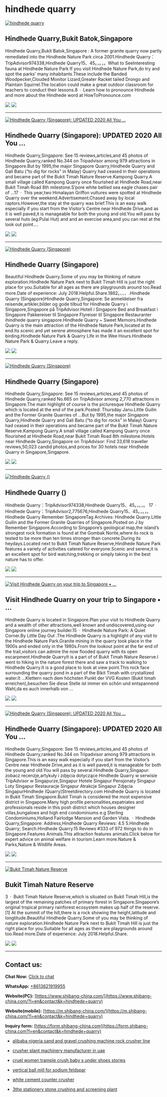 # hindhede quarry

<a href="https://swt.shibang-china.com/?l=en&img&k=hindhede+quarry" target="_blank">![hindhede quarry](http://static.shibang-china.com/all-800x300/1528.jpg)</a>

## Hindhede Quarry,Bukit Batok,Singapore
Hindhede Quarry,Bukit Batok,Singapore : A former granite quarry now partly remediated into the Hindhede Nature Park circa 2001.Hindhede Quarry：TripAdvisor974338,Hindhede Quarry15、45。，。，。What to SeeInteresting fauna at Hindhede Nature Park If you visit Hindhede Nature Park,do try and spot the parks' many inhabitants.These include the Banded Woodpecker,Clouded Monitor Lizard,Greater Racket tailed Drongo and Plaintain Squirrel.The location could make a great outdoor classroom for teachers to conduct their lessons.8&ensp;&#0183;&ensp;Learn how to pronounce Hindhede and more about the Hindhede word at HowToPronounce.com


<a href="https://whatsapp.shibangsoft.com/WhatsApp.php" target="_blank" title="WhatsApp">![](http://static.shibang-china.com/icon/whatsapp.png)</a> <a href="https://swt.shibang-china.com/?l=en&icon&k=hindhede+quarry" target="_blank">![](http://static.shibang-china.com/icon/chat-en.png)</a>

---

<a href="https://swt.shibang-china.com/?l=en&img&k=hindhede+quarry" target="_blank">![Hindhede Quarry (Singapore): UPDATED 2020 All You …](http://static.shibang-china.com/all-800x300/833.jpg)</a>

## Hindhede Quarry (Singapore): UPDATED 2020 All You …
Hindhede Quarry,Singapore: See 15 reviews,articles,and 45 photos of Hindhede Quarry,ranked No.344 on Tripadvisor among 979 attractions in Singapore.But by 1995,the major Singapore Quarry,Hindhede Quarry and Gali Batu (“to dig for rocks” in Malay) Quarry had ceased in their operations and became part of the Bukit Timah Nature Reserve.Kampong Quarry.A small village called Kampong Quarry once flourished at Hindhede Road,near Bukit Timah Road 8th milestone.S’pore white bellied sea eagle chases pair of …17&ensp;&#0183;&ensp;This year,two Himalayan Griffon vultures were spotted at Hindhede Quarry over the weekend.Advertisement.Chased away by local raptors.However,the stay at the quarry was brief.This is an easy walk especially if you start from the Visitor’s Centre near Hindhede Drive,and as it is well paved,it is manageable for both the young and old.You will pass by several huts (eg.Pulai Hut) and and an exercise area,and you can rest at the look out point.…


<a href="https://whatsapp.shibangsoft.com/WhatsApp.php" target="_blank" title="WhatsApp">![](http://static.shibang-china.com/icon/whatsapp.png)</a> <a href="https://swt.shibang-china.com/?l=en&icon&k=hindhede+quarry" target="_blank">![](http://static.shibang-china.com/icon/chat-en.png)</a>

---

<a href="https://swt.shibang-china.com/?l=en&img&k=hindhede+quarry" target="_blank">![Hindhede Quarry (Singapore)](http://static.shibang-china.com/all-800x300/1431.jpg)</a>

## Hindhede Quarry (Singapore)
Beautiful Hindhede Quarry.Some of you may be thinking of nature exploration.Hindhede Nature Park next to Bukit Timah Hill is just the right place for you.Suitable for all ages as there are playgrounds around too.Read more.Date of experience: July 2018.Helpful.Share.1862。、、、.Hindhede Quarry (Singapore)Hindhede Quarry,Singapore: Se anmeldelser fra reisende,artikler,bilder og gode tilbud for Hindhede Quarry i Singapore,Singapore p&#229; TripAdvisor.Hotell i Singapore Bed and Breakfast i Singapore Pakkereiser til Singapore Flyreiser til Singapore Restauranter ihindhede quarry singapore.Hindhede Quarry ~ Sweet Memoirs.Hindhede Quarry is the main attraction of the Hindhede Nature Park,located at its end.Its scenic and yet serene atmosphere has made it an excellent spot for birding.Hindhede Nature Park &amp; Quarry Life in the Wee Hours.Hindhede Nature Park &amp; Quarry.Leave a reply.


<a href="https://whatsapp.shibangsoft.com/WhatsApp.php" target="_blank" title="WhatsApp">![](http://static.shibang-china.com/icon/whatsapp.png)</a> <a href="https://swt.shibang-china.com/?l=en&icon&k=hindhede+quarry" target="_blank">![](http://static.shibang-china.com/icon/chat-en.png)</a>

---

<a href="https://swt.shibang-china.com/?l=en&img&k=hindhede+quarry" target="_blank">![Hindhede Quarry (Singapore)](http://static.shibang-china.com/all-800x300/1133.jpg)</a>

## Hindhede Quarry (Singapore)
Hindhede Quarry,Singapore: See 15 reviews,articles,and 45 photos of Hindhede Quarry,ranked No.665 on TripAdvisor among 2,770 attractions in Singapore.The main highlight of course is the picturesque Hindhede Quarry which is located at the end of the park.Posted: Thursday Janu.Little Guilin and the Former Granite Quarries of …But by 1995,the major Singapore Quarry,Hindhede Quarry and Gali Batu (“to dig for rocks” in Malay) Quarry had ceased in their operations and became part of the Bukit Timah Nature Reserve.Kampong Quarry.A small village called Kampong Quarry once flourished at Hindhede Road,near Bukit Timah Road 8th milestone.Hotels near Hindhede Quarry,Singapore on TripAdvisor: Find 33,618 traveller reviews,50,023 candid photos,and prices for 30 hotels near Hindhede Quarry in Singapore,Singapore.


<a href="https://whatsapp.shibangsoft.com/WhatsApp.php" target="_blank" title="WhatsApp">![](http://static.shibang-china.com/icon/whatsapp.png)</a> <a href="https://swt.shibang-china.com/?l=en&icon&k=hindhede+quarry" target="_blank">![](http://static.shibang-china.com/icon/chat-en.png)</a>

---

<a href="https://swt.shibang-china.com/?l=en&img&k=hindhede+quarry" target="_blank">![Hindhede Quarry ()](http://static.shibang-china.com/all-800x300/1299.jpg)</a>

## Hindhede Quarry ()
Hindhede Quarry：TripAdvisor974338,Hindhede Quarry15、45。，。，。 17&ensp;&#0183;&ensp;Hindhede Quarry：TripAdvisor2,775676,Hindhede Quarry15、45。，。，。Hindhede Quarry Remember SingaporeTag Archives: Hindhede Quarry.Little Guilin and the Former Granite Quarries of Singapore.Posted on J by Remember Singapore.According to Singapore’s geological map,the island’s strongest rock formation is found at the Gombak Norite,where its rock is tested to be more than ten times stronger than concrete.During its heydays.Located next to Bukit Timah Nature Reserve,Hindhede Nature Park features a variety of activities catered for everyone.Scenic and serene,it is an excellent spot for bird watching,trekking or simply taking in the best nature has to offer.


<a href="https://whatsapp.shibangsoft.com/WhatsApp.php" target="_blank" title="WhatsApp">![](http://static.shibang-china.com/icon/whatsapp.png)</a> <a href="https://swt.shibang-china.com/?l=en&icon&k=hindhede+quarry" target="_blank">![](http://static.shibang-china.com/icon/chat-en.png)</a>

---

<a href="https://swt.shibang-china.com/?l=en&img&k=hindhede+quarry" target="_blank">![Visit Hindhede Quarry on your trip to Singapore • …](http://static.shibang-china.com/all-800x300/1340.jpg)</a>

## Visit Hindhede Quarry on your trip to Singapore • …
Hindhede Quarry is located in Singapore.Plan your visit to Hindhede Quarry and a wealth of other attractions,well known and undiscovered,using our Singapore online journey builder.15&ensp;&#0183;&ensp;Hindhede Nature Park: A Quiet Corner.By Little Day Out .The Hindhede Quarry is a highlight of any visit to the Hindhede Nature Park.Granite mining in the quarry took place in the 1900s and ended only in the 1980s.From the lookout point at the far end of the trail,visitors can admire the now flooded quarry with its open escarpment.Hindhede QuarryIt is a part of of Bukit Timah Nature Reserve.I went to hiking in the nature forest there and saw a track to walking to Hindhede Quarry.It is a good place to look at view point.This rock face surrounding the quarry pond in a part of the Bikit Timah with crystallized water.It …Klettern nach dem h&#246;chsten Punkt der VVG Kosten (Bukit timah erreichen),besuchen Sie diese Stelle ist immer ein sch&#246;n und entspannend Wahl,da es auch innerhalb von …


<a href="https://whatsapp.shibangsoft.com/WhatsApp.php" target="_blank" title="WhatsApp">![](http://static.shibang-china.com/icon/whatsapp.png)</a> <a href="https://swt.shibang-china.com/?l=en&icon&k=hindhede+quarry" target="_blank">![](http://static.shibang-china.com/icon/chat-en.png)</a>

---

<a href="https://swt.shibang-china.com/?l=en&img&k=hindhede+quarry" target="_blank">![Hindhede Quarry (Singapore): UPDATED 2020 All You …](http://static.shibang-china.com/all-800x300/16.jpg)</a>

## Hindhede Quarry (Singapore): UPDATED 2020 All You …
Hindhede Quarry,Singapore: See 15 reviews,articles,and 45 photos of Hindhede Quarry,ranked No.344 on Tripadvisor among 979 attractions in Singapore.This is an easy walk especially if you start from the Visitor’s Centre near Hindhede Drive,and as it is well paved,it is manageable for both the young and old.You will pass by several.Hindhede Quarry,Singapur: zobacz recenzje,artykuły i zdjęcia dotyczące Hindhede Quarry w serwisie TripAdvisor w Singapurze,Singapur Hotele Singapur Pensjonaty Singapur Loty Singapur Restauracje Singapur Atrakcje Singapur Zdjęcia SingapurHindhede (Quarry)Streetdirectory.com Hindhede Quarry is located in Bukit Timah Singapore.Bukit Timah is considered the most expensive district in Singapore.Many high profile personalities,expatriates and professionals reside in this posh district which houses designer villas,bungalows and high end condominiums e.g Sterling Condominiums,Holland Fairlodge Mansion and Garden Vista.&ensp;&#0183;&ensp;Hindhede Quarry,Singapore: Address,Hindhede Quarry Reviews: 4.5 5.Hindhede Quarry; Search.Hindhede Quarry.15 Reviews #333 of 972 things to do in Singapore.Features Animals.This attraction features animals.Click below for expert advice on animal welfare in tourism.Learn more.Nature &amp; Parks,Nature &amp; Wildlife Areas.


<a href="https://whatsapp.shibangsoft.com/WhatsApp.php" target="_blank" title="WhatsApp">![](http://static.shibang-china.com/icon/whatsapp.png)</a> <a href="https://swt.shibang-china.com/?l=en&icon&k=hindhede+quarry" target="_blank">![](http://static.shibang-china.com/icon/chat-en.png)</a>

---

<a href="https://swt.shibang-china.com/?l=en&img&k=hindhede+quarry" target="_blank">![Bukit Timah Nature Reserve](http://static.shibang-china.com/all-800x300/646.jpg)</a>

## Bukit Timah Nature Reserve
3&ensp;&#0183;&ensp;Bukit Timah Nature Reserve,which is situated on Bukit Timah Hill,is the largest of the remaining patches of primary forest in Singapore.Singapore’s original tropical primary rainforest ecosystem makes up half of the reserve.[1] At the summit of the hill,there is a rock showing the height,latitude and longtitude.Beautiful Hindhede Quarry.Some of you may be thinking of nature exploration.Hindhede Nature Park next to Bukit Timah Hill is just the right place for you.Suitable for all ages as there are playgrounds around too.Read more.Date of experience: July 2018.Helpful.Share.

<a href="https://whatsapp.shibangsoft.com/WhatsApp.php" target="_blank" title="WhatsApp">![](http://static.shibang-china.com/icon/whatsapp.png)</a> <a href="https://swt.shibang-china.com/?l=en&icon&k=hindhede+quarry" target="_blank">![](http://static.shibang-china.com/icon/chat-en.png)</a>

---
## Contact us:

**Chat Now:** [Click to chat](https://swt.shibang-china.com?l=en&contact&k=hindhede+quarry)

**WhatsApp:**  [+8613621919955](https://whatsapp.shibangsoft.com/WhatsApp.php)

**Website(PC):** [https://www.shibang-china.com/](https://www.shibang-china.com/?l=en&contact&k=hindhede+quarry)

**Website(mobile):** [https://m.shibang-china.com/](https://m.shibang-china.com/?l=en&contact&k=hindhede+quarry)

**Inquiry form:** [https://form.shibang-china.com](https://form.shibang-china.com?l=en&contact&k=hindhede+quarry)

* [alibaba nigeria sand and gravel crushing machine rock crusher line](../147/alibaba%20nigeria%20sand%20and%20gravel%20crushing%20machine%20rock%20crusher%20line.md)

* [crusher plant machinery manufacturer in uae](../141/crusher%20plant%20machinery%20manufacturer%20in%20uae.md)

* [cruel women trample crush baby s under shoes stories](../150/cruel%20women%20trample%20crush%20baby%20s%20under%20shoes%20stories.md)

* [vertical ball mill for sodium feldspar](../146/vertical%20ball%20mill%20for%20sodium%20feldspar.md)

* [white cement counter crusher](../143/white%20cement%20counter%20crusher.md)

* [3thp stationery stone crushing and screening plant](../146/3thp%20stationery%20stone%20crushing%20and%20screening%20plant.md)